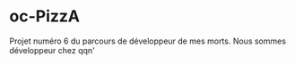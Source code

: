 # oc-PizzA

Projet numéro 6 du parcours de développeur de mes morts.
Nous sommes développeur chez qqn'
